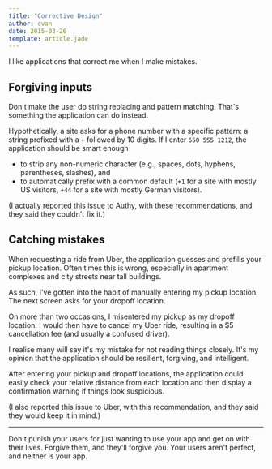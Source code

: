 ```yaml
---
title: "Corrective Design"
author: cvan
date: 2015-03-26
template: article.jade
---
```


I like applications that correct me when I make mistakes.


## Forgiving inputs

Don't make the user do string replacing and pattern matching. That's something the application can do instead.

Hypothetically, a site asks for a phone number with a specific pattern: a string prefixed with a `+` followed by 10 digits. If I enter `650 555 1212`, the application should be smart enough

* to strip any non-numeric character (e.g., spaces, dots, hyphens, parentheses, slashes), and
* to automatically prefix with a common default (`+1` for a site with mostly US visitors, `+44` for a site with mostly German visitors).

(I actually reported this issue to Authy, with these recommendations, and they said they couldn't fix it.)


## Catching mistakes

When requesting a ride from Uber, the application guesses and prefills your pickup location. Often times this is wrong, especially in apartment complexes and city streets near tall buildings.

As such, I've gotten into the habit of manually entering my pickup location. The next screen asks for your dropoff location.

On more than two occasions, I misentered my pickup as my dropoff location. I would then have to cancel my Uber ride, resulting in a $5 cancellation fee (and usually a confused driver).

I realise many will say it's my mistake for not reading things closely. It's my opinion that the application should be resilient, forgiving, and intelligent.

After entering your pickup and dropoff locations, the application could easily check your relative distance from each location and then display a confirmation warning if things look suspicious.

(I also reported this issue to Uber, with this recommendation, and they said they would keep it in mind.)

<hr>

Don't punish your users for just wanting to use your app and get on with their lives. Forgive them, and they'll forgive you. Your users aren't perfect, and neither is your app.
